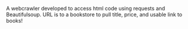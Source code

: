 A webcrawler developed to access html code using requests and Beautifulsoup.
URL is to a bookstore to pull title, price, and usable link to books!
